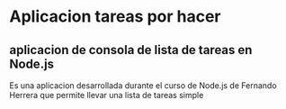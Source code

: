 # Aplicacion tareas por hacer
## aplicacion de consola de lista de tareas en Node.js

Es una aplicacion desarrollada durante el curso de Node.js de Fernando Herrera que permite llevar una lista de tareas simple